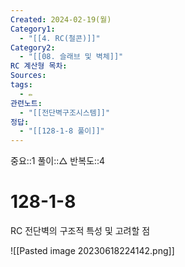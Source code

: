 ```yaml
---
Created: 2024-02-19(월)
Category1:
  - "[[4. RC(철콘)]]"
Category2:
  - "[[08. 슬래브 및 벽체]]"
RC 계산형 목차: 
Sources: 
tags:
  - ✏️
관련노트:
  - "[[전단벽구조시스템]]"
정답:
  - "[[128-1-8 풀이]]"
---
```

중요::1
풀이::△
반복도::4
#  128-1-8


RC 전단벽의 구조적 특성 및 고려할 점

![[Pasted image 20230618224142.png]]